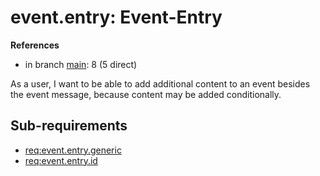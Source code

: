 # event.entry: Event-Entry

**References**

- in branch [main](https://github.com/mhatzl/evident/tree/main): 8 (5 direct)

As a user, I want to be able to add additional content to an event besides the event message, because content may be added conditionally.

## Sub-requirements

- [req:event.entry.generic](5-REQ-event.entry.generic)
- [req:event.entry.id](5-REQ-event.entry.id)
